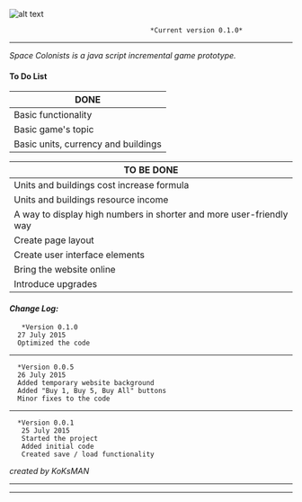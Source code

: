 ![alt text](https://i.imgur.com/tMTnKoH.png)

                                       *Current version 0.1.0*
___

<em> Space Colonists is a java script incremental game prototype. </em>

#### To Do List ####

|    DONE       |
| ------------- |
| Basic functionality|
| Basic game's topic|
| Basic units, currency and buildings|



|    TO BE DONE |
| ------------- |
| Units and buildings cost increase formula|
| Units and buildings resource income|
| A way to display high numbers in shorter and more user-friendly way|
| Create page layout|
| Create user interface elements|
| Bring the website online|
| Introduce upgrades|



#### **_Change Log:_** ####
       *Version 0.1.0
      27 July 2015
      Optimized the code
___
      *Version 0.0.5
      26 July 2015
      Added temporary website background
      Added "Buy 1, Buy 5, Buy All" buttons
      Minor fixes to the code
___

      *Version 0.0.1
       25 July 2015
       Started the project
       Added initial code
       Created save / load functionality

*created by KoKsMAN*
___
___
